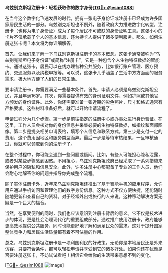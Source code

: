 **乌兹别克斯坦注册卡：轻松获取你的数字身份[[TG💪+ @esim1088](https://t.me/s/esim1088)]**

在当今这个数字化飞速发展的时代，拥有一张电子身份证或注册卡已经成为许多国家居民生活的一部分。乌兹别克斯坦也不例外，随着政府大力推进数字化转型，注册卡（也称为电子身份证）成为了每个居民不可或缺的身份证明工具。这张小小的卡片不仅承载了个人的基本信息，还为持卡人提供了诸多便利服务。那么，如何注册这张卡呢？本文将为你详细解答。

首先，让我们来了解一下乌兹别克斯坦注册卡的基本概念。这张卡通常被称为“乌兹别克斯坦电子身份证”或简称“注册卡”，它是一种包含个人生物特征数据的智能卡。通过这张卡，居民可以在线办理各种公共服务，比如银行账户管理、医疗预约、交通服务以及纳税申报等。可以说，这张卡几乎涵盖了生活中方方面面的服务需求，极大地方便了人们的日常生活。

要申请注册卡，你需要满足一些基本条件。首先，申请人必须是乌兹别克斯坦公民，并且年满16岁。其次，你需要提供有效的身份证明文件，例如护照或其他官方颁发的身份证件。此外，你还需要准备一张近期的彩色照片，尺寸和格式通常有严格要求。这些材料准备好后，就可以开始申请流程了。

申请过程分为几个步骤。第一步是前往指定的注册中心或办事处进行身份验证。在这里，工作人员会核对你的身份信息并采集必要的生物特征数据，如指纹和面部图像。第二步是提交相关申请表格，填写个人信息和联系方式。第三步是支付一定的费用，这个费用因地区和服务类型而异。最后一步是等待审核结果，一旦审核通过，你就可以领取到你的注册卡了。

在整个过程中，你可能会遇到一些问题或疑问。比如，有些人可能担心隐私泄露，或者对某些步骤感到困惑。不用担心，乌兹别克斯坦政府已经采取了一系列措施来保护用户的隐私和信息安全。此外，许多注册中心都配备了专业的工作人员，他们会耐心地解答你的问题并指导你完成整个流程。

除了实体注册卡外，近年来乌兹别克斯坦还推出了基于智能手机的应用程序，允许用户通过手机访问和管理他们的数字身份信息。这种方式不仅方便快捷，还能随时随地更新和查看自己的资料。对于经常外出或旅行的人来说，这种移动解决方案无疑是一个巨大的福音。

当然，在享受便利的同时，我们也应该意识到注册卡背后的意义。它不仅是技术进步的体现，更是社会治理现代化的重要组成部分。通过推广使用注册卡，政府能够更高效地提供公共服务，同时也能更好地了解和满足民众的需求。这对于提升国家整体竞争力和居民生活质量都有着不可估量的作用。

总之，乌兹别克斯坦注册卡是一项利国利民的好政策。无论你是本地居民还是外来访客，只要符合条件，都可以轻松申请并享受到它的诸多好处。如果你还在犹豫是否要注册这张卡，不妨试试看吧！相信它会给你的生活带来意想不到的变化。

[[TG💪+ @esim1088](https://t.me/s/esim1088) ![Image](https://i.postimg.cc/4NQfJmqS/Snipaste-2025-05-13-00-14-12.png)]